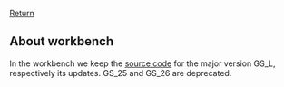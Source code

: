 [Return](../../../)
## About workbench

In the workbench we keep the [source code](GS_L) for the major version GS_L, respectively its updates.
GS_25 and GS_26 are deprecated.
